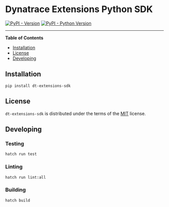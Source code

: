 # Dynatrace Extensions Python SDK

[![PyPI - Version](https://img.shields.io/pypi/v/dt-extensions-sdk.svg)](https://pypi.org/project/dt-extensions-sdk)
[![PyPI - Python Version](https://img.shields.io/pypi/pyversions/dt-extensions-sdk.svg)](https://pypi.org/project/dt-extensions-sdk)

-----

**Table of Contents**

- [Installation](#installation)
- [License](#license)
- [Developing](#developing)

## Installation

```console
pip install dt-extensions-sdk
```

## License

`dt-extensions-sdk` is distributed under the terms of the [MIT](https://spdx.org/licenses/MIT.html) license.

## Developing

### Testing

```console
hatch run test
```

### Linting

```console
hatch run lint:all
```

### Building

```console
hatch build
```